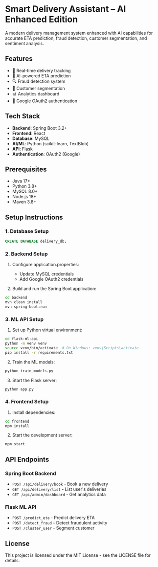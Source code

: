 # Smart Delivery Assistant – AI Enhanced Edition

A modern delivery management system enhanced with AI capabilities for accurate ETA prediction, fraud detection, customer segmentation, and sentiment analysis.

## Features

- 🚚 Real-time delivery tracking
- 🤖 AI-powered ETA prediction
- 🔍 Fraud detection system
- 👥 Customer segmentation
- 📊 Analytics dashboard
- 🔐 Google OAuth2 authentication

## Tech Stack

- **Backend**: Spring Boot 3.2+
- **Frontend**: React
- **Database**: MySQL
- **AI/ML**: Python (scikit-learn, TextBlob)
- **API**: Flask
- **Authentication**: OAuth2 (Google)

## Prerequisites

- Java 17+
- Python 3.8+
- MySQL 8.0+
- Node.js 18+
- Maven 3.8+

## Setup Instructions

### 1. Database Setup

```sql
CREATE DATABASE delivery_db;
```

### 2. Backend Setup

1. Configure application.properties:
   - Update MySQL credentials
   - Add Google OAuth2 credentials

2. Build and run the Spring Boot application:
```bash
cd backend
mvn clean install
mvn spring-boot:run
```

### 3. ML API Setup

1. Set up Python virtual environment:
```bash
cd flask-ml-api
python -m venv venv
source venv/bin/activate  # On Windows: venv\Scripts\activate
pip install -r requirements.txt
```

2. Train the ML models:
```bash
python train_models.py
```

3. Start the Flask server:
```bash
python app.py
```

### 4. Frontend Setup

1. Install dependencies:
```bash
cd frontend
npm install
```

2. Start the development server:
```bash
npm start
```

## API Endpoints

### Spring Boot Backend

- `POST /api/delivery/book` - Book a new delivery
- `GET /api/delivery/list` - List user's deliveries
- `GET /api/admin/dashboard` - Get analytics data

### Flask ML API

- `POST /predict_eta` - Predict delivery ETA
- `POST /detect_fraud` - Detect fraudulent activity
- `POST /cluster_user` - Segment customer

## License

This project is licensed under the MIT License - see the LICENSE file for details. 

